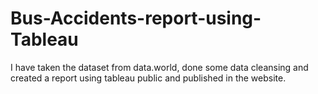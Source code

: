 # Bus-Accidents-report-using-Tableau
 I have taken the dataset from data.world, done some data cleansing and created a report using tableau public and published in the website.
